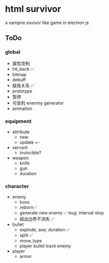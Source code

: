 # html survivor

a vampire suvivor like game in electron js

## ToDo

### global

- 属性克制
- hit_back ✅
- bitmap
- debuff
- 敌我关系 ✅
- prototype
- 暂停
- 可变的 enenmy generator
- animation

### equipment

- attribute
  - new
  - update +-
- servant
  - invincible?
- weapon
  - knife
  - gun
  - duration

### character

- enemy
  - boss
  - reborn✅
  - generate new enemy ✅  bug: interval stop
  - 超出边界不消失 ✅
- bullet
  - explode, aoe, duration ✅
  - split ✅
  - move_type 
  - player bullet track enemy
- player
  - armor
